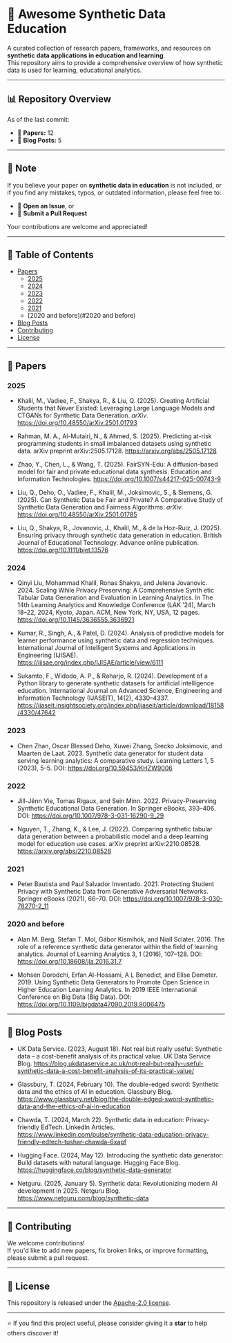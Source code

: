
# 🧠 Awesome Synthetic Data Education

A curated collection of research papers, frameworks, and resources on **synthetic data applications in education and learning**.  
This repository aims to provide a comprehensive overview of how synthetic data is used for learning, educational analytics.

---

## 📊 Repository Overview

As of the last commit:

- 📝 **Papers:** 12  
- 📰 **Blog Posts:** 5

---

## 📌 Note

If you believe your paper on **synthetic data in education** is not included, or if you find any mistakes, typos, or outdated information, please feel free to:

- 🐛 **Open an Issue**, or  
- 🔄 **Submit a Pull Request**  

Your contributions are welcome and appreciated!

---

## 🧩 Table of Contents

- [Papers](#papers)
  - [2025](#2025)
  - [2024](#2024)
  - [2023](#2023)
  - [2022](#2022)
  - [2021](#2021)
  - [2020 and before](#2020 and before)
- [Blog Posts](#blog-posts)
- [Contributing](#contributing)
- [License](#license)

---

## 📄 Papers

### 2025

- Khalil, M., Vadiee, F., Shakya, R., & Liu, Q. (2025). Creating Artificial Students that Never Existed: Leveraging Large Language Models and CTGANs for Synthetic Data Generation. *arXiv*. https://doi.org/10.48550/arXiv.2501.01793
  
- Rahman, M. A., Al-Mutairi, N., & Ahmed, S. (2025). Predicting at-risk programming students in small imbalanced datasets using synthetic data. arXiv preprint arXiv:2505.17128. https://arxiv.org/abs/2505.17128

- Zhao, Y., Chen, L., & Wang, T. (2025). FairSYN-Edu: A diffusion-based model for fair and private educational data synthesis. Education and Information Technologies. https://doi.org/10.1007/s44217-025-00743-9

- Liu, Q., Deho, O., Vadiee, F., Khalil, M., Joksimovic, S., & Siemens, G. (2025). Can Synthetic Data be Fair and Private? A Comparative Study of Synthetic Data Generation and Fairness Algorithms. *arXiv*. https://doi.org/10.48550/arXiv.2501.01785

- Liu, Q., Shakya, R., Jovanovic, J., Khalil, M., & de la Hoz-Ruiz, J. (2025). Ensuring privacy through synthetic data generation in education. British Journal of Educational Technology. Advance online publication. https://doi.org/10.1111/bjet.13576

### 2024
- Qinyi Liu, Mohammad Khalil, Ronas Shakya, and Jelena Jovanovic. 2024. Scaling While Privacy Preserving: A Comprehensive Synth etic
Tabular Data Generation and Evaluation in Learning Analytics. In The 14th Learning Analytics and Knowledge Conference (LAK ’24), March
18–22, 2024, Kyoto, Japan. ACM, New York, NY, USA, 12 pages. https://doi.org/10.1145/3636555.3636921

- Kumar, R., Singh, A., & Patel, D. (2024). Analysis of predictive models for learner performance using synthetic data and regression techniques. International Journal of Intelligent Systems and Applications in Engineering (IJISAE). https://ijisae.org/index.php/IJISAE/article/view/6111
 
- Sukamto, F., Widodo, A. P., & Raharjo, R. (2024). Development of a Python library to generate synthetic datasets for artificial intelligence education. International Journal on Advanced Science, Engineering and Information Technology (IJASEIT), 14(2), 4330–4337. https://ijaseit.insightsociety.org/index.php/ijaseit/article/download/18158/4330/47642
  
### 2023
- Chen Zhan, Oscar Blessed Deho, Xuwei Zhang, Srecko Joksimovic, and Maarten de Laat. 2023. Synthetic data generator for student data serving learning
analytics: A comparative study. Learning Letters 1, 5 (2023), 5–5. DOI: https://doi.org/10.59453/KHZW9006

### 2022
- Jill-Jênn Vie, Tomas Rigaux, and Sein Minn. 2022. Privacy-Preserving Synthetic Educational Data Generation. In Springer eBooks, 393–406. DOI:
https://doi.org/10.1007/978-3-031-16290-9_29

- Nguyen, T., Zhang, K., & Lee, J. (2022). Comparing synthetic tabular data generation between a probabilistic model and a deep learning model for education use cases. arXiv preprint arXiv:2210.08528. https://arxiv.org/abs/2210.08528

### 2021
- Peter Bautista and Paul Salvador Inventado. 2021. Protecting Student Privacy with Synthetic Data from Generative Adversarial Networks. Springer
eBooks (2021), 66–70. DOI: https://doi.org/10.1007/978-3-030-78270-2_11

### 2020 and before
- Alan M. Berg, Stefan T. Mol, Gábor Kismihók, and Niall Sclater. 2016. The role of a reference synthetic data generator within the field of learning
analytics. Journal of Learning Analytics 3, 1 (2016), 107–128. DOI: https://doi.org/10.18608/jla.2016.31.7

- Mohsen Dorodchi, Erfan Al-Hossami, A L Benedict, and Elise Demeter. 2019. Using Synthetic Data Generators to Promote Open Science in Higher
Education Learning Analytics. In 2019 IEEE International Conference on Big Data (Big Data). DOI: https://doi.org/10.1109/bigdata47090.2019.9006475
---


## 📰 Blog Posts

- UK Data Service. (2023, August 18). Not real but really useful: Synthetic data – a cost-benefit analysis of its practical value. UK Data Service Blog. https://blog.ukdataservice.ac.uk/not-real-but-really-useful-synthetic-data-a-cost-benefit-analysis-of-its-practical-value/
  
- Glassbury, T. (2024, February 10). The double-edged sword: Synthetic data and the ethics of AI in education. Glassbury Blog. https://www.glassbury.net/blog/the-double-edged-sword-synthetic-data-and-the-ethics-of-ai-in-education
  
- Chawda, T. (2024, March 22). Synthetic data in education: Privacy-friendly EdTech. LinkedIn Articles. https://www.linkedin.com/pulse/synthetic-data-education-privacy-friendly-edtech-tushar-chawda-6xapf

- Hugging Face. (2024, May 12). Introducing the synthetic data generator: Build datasets with natural language. Hugging Face Blog. https://huggingface.co/blog/synthetic-data-generator
  
- Netguru. (2025, January 5). Synthetic data: Revolutionizing modern AI development in 2025. Netguru Blog. https://www.netguru.com/blog/synthetic-data

---

## 🤝 Contributing

We welcome contributions!  
If you'd like to add new papers, fix broken links, or improve formatting, please submit a pull request.

---

## 📄 License

This repository is released under the [Apache-2.0 license](LICENSE).

---

⭐ If you find this project useful, please consider giving it a **star** to help others discover it!
